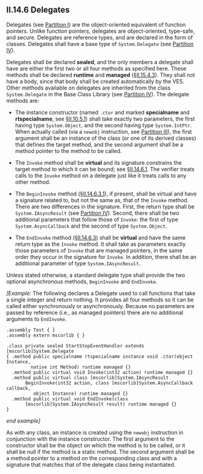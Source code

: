 ## II.14.6 Delegates

Delegates (see [Partition I](#todo-missing-hyperlink)) are the object-oriented equivalent of function pointers. Unlike function pointers, delegates are object-oriented, type-safe, and secure. Delegates are reference types, and are declared in the form of classes. Delegates shall have a base type of `System.Delegate` (see [Partition IV](#todo-missing-hyperlink)).

Delegates shall be declared **sealed**, and the only members a delegate shall have are either the first two or all four methods as specified here. These methods shall be declared **runtime** and **managed** (§[II.15.4.3](ii.15.4.3-implementation-attributes-of-methods.md)). They shall not have a body, since that body shall be created automatically by the VES. Other methods available on delegates are inherited from the class `System.Delegate` in the Base Class Library (see [Partition IV](#todo-missing-hyperlink)). The delegate methods are:

 * The instance constructor (named `.ctor` and marked **specialname** and **rtspecialname**, see §[II.10.5.1](#todo-missing-hyperlink)) shall take exactly two parameters, the first having type `System.Object`, and the second having type `System.IntPtr`.  When actually called (via a `newobj` instruction, see [Partition III](#todo-missing-hyperlink)), the first argument shall be an instance of the class (or one of its derived classes) that defines the target method, and the second argument shall be a method pointer to the method to be called.

 * The `Invoke` method shall be **virtual** and its signature constrains the target method to which it can be bound; see §[II.14.6.1](ii.14.6.1-delegate-signature-compatibility.md). The verifier treats calls to the `Invoke` method on a delegate just like it treats calls to any other method.

 * The `BeginInvoke` method (§[II.14.6.3.1](ii.14.6.3.1-the-begininvoke-method.md)), if present, shall be virtual and have a signature related to, but not the same as, that of the `Invoke` method. There are two differences in the signature. First, the return type shall be `System.IAsyncResult` (see [Partition IV](#todo-missing-hyperlink)). Second, there shall be two additional parameters that follow those of `Invoke`: the first of type `System.AsyncCallback` and the second of type `System.Object`.

 * The `EndInvoke` method (§[II.14.6.3](ii.14.6.3-asynchronous-calls-to-delegates.md)) shall be **virtual** and have the same return type as the `Invoke` method. It shall take as parameters exactly those parameters of `Invoke` that are managed pointers, in the same order they occur in the signature for `Invoke`. In addition, there shall be an additional parameter of type `System.IAsyncResult`.

Unless stated otherwise, a standard delegate type shall provide the two optional asynchronous methods, `BeginInvoke` and `EndInvoke`.

_[Example:_ The following declares a Delegate used to call functions that take a single integer and return nothing. It provides all four methods so it can be called either synchronously or asynchronously. Because no parameters are passed by reference (i.e., as managed pointers) there are no additional arguments to `EndInvoke`.

 ```ilasm
 .assembly Test { }
 .assembly extern mscorlib { }

 .class private sealed StartStopEventHandler extends [mscorlib]System.Delegate
 { .method public specialname rtspecialname instance void .ctor(object Instance,  
          native int Method) runtime managed {}
   .method public virtual void Invoke(int32 action) runtime managed {}
   .method public virtual class [mscorlib]System.IAsyncResult
        BeginInvoke(int32 action, class [mscorlib]System.AsyncCallback callback,
           object Instance) runtime managed {}
   .method public virtual void EndInvoke(class
        [mscorlib]System.IAsyncResult result) runtime managed {}
 }
 ```

_end example]_

As with any class, an instance is created using the `newobj` instruction in conjunction with the instance constructor. The first argument to the constructor shall be the object on which the method is to be called, or it shall be null if the method is a static method. The second argument shall be a method pointer to a method on the corresponding class and with a signature that matches that of the delegate class being instantiated.
